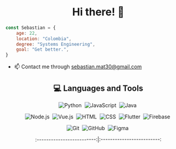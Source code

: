 
<h1 align="center"> Hi there! 👋</h1>

```javascript
const Sebastian = {
	age: 22,
	location: "Colombia",
	degree: "Systems Engineering",
	goal: "Get better.",
}
```

- 📫 Contact me through [sebastian.mat30@gmail.com](mailto:sebastian.mat30@gmail.com)
<h2 align="center">💻 Languages and Tools</h2>

<div align="center">

![Python](https://img.shields.io/badge/-Python-05122A?style=flat&logo=python)&nbsp;
![JavaScript](https://img.shields.io/badge/-JavaScript-05122A?style=flat&logo=javascript)&nbsp;
![Java](https://img.shields.io/badge/-Java-05122A?style=flat&logo=Java&logoColor=FFA518)&nbsp;

![Node.js](https://img.shields.io/badge/-Node.js-05122A?style=flat&logo=node.js)&nbsp;
![Vue.js](https://img.shields.io/badge/-Vue.js-05122A?style=flat&logo=vue.js)&nbsp;
![HTML](https://img.shields.io/badge/-HTML-05122A?style=flat&logo=HTML5)&nbsp;
![CSS](https://img.shields.io/badge/-CSS-05122A?style=flat&logo=CSS3&logoColor=1572B6)&nbsp;
![Flutter](https://img.shields.io/badge/Flutter-05122A?style=flat&logo=Flutter)&nbsp;
![Firebase](https://img.shields.io/badge/-Firebase-05122A?style=flat&logo=firebase)&nbsp;

![Git](https://img.shields.io/badge/-Git-05122A?style=flat&logo=git)&nbsp;
![GitHub](https://img.shields.io/badge/-GitHub-05122A?style=flat&logo=github)&nbsp;
![Figma](https://img.shields.io/badge/-Figma-05122A?style=flat&logo=figma)&nbsp;
	
:-------------------------:|:-------------------------:
</div>  
